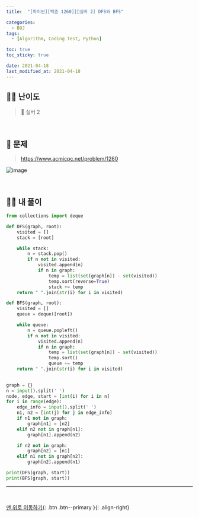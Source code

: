 ```yaml
---
title:  "[파이썬][백준 1260][🤍실버 2] DFS와 BFS" 

categories:
  - BOJ
tags:
  - [Algorithm, Coding Test, Python]

toc: true
toc_sticky: true

date: 2021-04-18
last_modified_at: 2021-04-18
---
```



## 🧞‍♂️ 난이도 

> 🤍 실버 2

<br>

## 🚀 문제

> <https://www.acmicpc.net/problem/1260>

![image](https://user-images.githubusercontent.com/42318591/115132478-7ddbbf00-a03b-11eb-8583-4185c4657db4.png)


<br>

## 🧞‍♂️ 내 풀이

```python
from collections import deque

def DFS(graph, root):
    visited = []
    stack = [root]

    while stack:
        n = stack.pop()
        if n not in visited:
            visited.append(n)
            if n in graph:
                temp = list(set(graph[n]) - set(visited))
                temp.sort(reverse=True)
                stack += temp
    return " ".join(str(i) for i in visited)

def BFS(graph, root):
    visited = []
    queue = deque([root])

    while queue:
        n = queue.popleft()
        if n not in visited:
            visited.append(n)
            if n in graph:
                temp = list(set(graph[n]) - set(visited))
                temp.sort()
                queue += temp
    return " ".join(str(i) for i in visited)

  
graph = {}
n = input().split(' ')
node, edge, start = [int(i) for i in n]
for i in range(edge):
    edge_info = input().split(' ')
    n1, n2 = [int(j) for j in edge_info]
    if n1 not in graph:
        graph[n1] = [n2]
    elif n2 not in graph[n1]:
        graph[n1].append(n2)

    if n2 not in graph:
        graph[n2] = [n1]
    elif n1 not in graph[n2]:
        graph[n2].append(n1)

print(DFS(graph, start))
print(BFS(graph, start))
```

***
<br>

[맨 위로 이동하기](#){: .btn .btn--primary }{: .align-right}